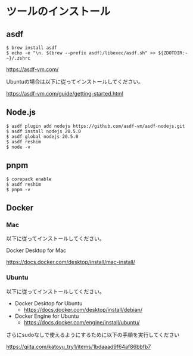 # ツールのインストール

## asdf

```shell
$ brew install asdf
$ echo -e "\n. $(brew --prefix asdf)/libexec/asdf.sh" >> ${ZDOTDIR:-~}/.zshrc
```

https://asdf-vm.com/

Ubuntuの場合は以下に従ってインストールしてください。

https://asdf-vm.com/guide/getting-started.html

## Node.js

```shell
$ asdf plugin add nodejs https://github.com/asdf-vm/asdf-nodejs.git
$ asdf install nodejs 20.5.0
$ asdf global nodejs 20.5.0
$ asdf reshim
$ node -v
```

## pnpm

```shell
$ corepack enable
$ asdf reshim
$ pnpm -v
```

## Docker

### Mac

以下に従ってインストールしてください。

Docker Desktop for Mac

https://docs.docker.com/desktop/install/mac-install/

### Ubuntu

以下に従ってインストールしてください。

- Docker Desktop for Ubuntu
    - https://docs.docker.com/desktop/install/debian/
- Docker Engine for Ubuntu
    - https://docs.docker.com/engine/install/ubuntu/

さらにsudoなしで使えるようにするために以下の手順を実行してください

https://qiita.com/katoyu_try1/items/1bdaaad9f64af86bbfb7
